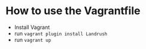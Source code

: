 # How to use the Vagrantfile

- Install Vagrant
- run `vagrant plugin install Landrush`
- run `vagrant up`
